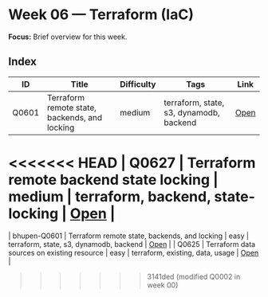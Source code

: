 # Week 06 — Terraform (IaC)

**Focus:** Brief overview for this week.

## Index
| ID | Title | Difficulty | Tags | Link |
|---|---|---|---|---|
| Q0601 | Terraform remote state, backends, and locking | medium | terraform, state, s3, dynamodb, backend | [Open](questions/Q0601-terraform-state-backends-locking.md) |
<<<<<<< HEAD
| Q0627 | Terraform remote backend state locking | medium | terraform, backend, state-locking | [Open](questions/Q0627-terraform-remote-backend-state-locking.md) |
=======
| bhupen-Q0601 | Terraform remote state, backends, and locking | easy | terraform, state, s3, dynamodb, backend | [Open](questions/Q0602-terraform-state-backends-locking.md) |
| Q0625 | Terraform data sources on existing resource | easy | terraform, existing, data, usage | [Open](questions/Q0625-terraform-data-sources.md) |
>>>>>>> 3141ded (modified Q0002 in week 00)
